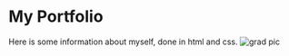 # My Portfolio

Here is some information about myself, done in html and css.
![grad pic](https://user-images.githubusercontent.com/79594344/111450976-9b0a2e80-8719-11eb-9a99-1d0a41832357.jpg)
